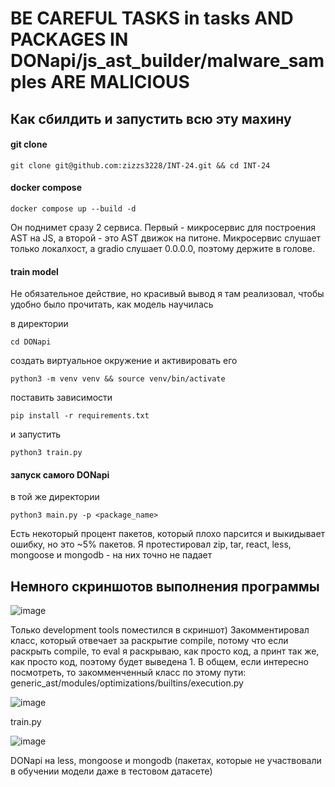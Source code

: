 # BE CAREFUL TASKS in tasks AND PACKAGES IN DONapi/js_ast_builder/malware_samples ARE MALICIOUS

## Как сбилдить и запустить всю эту махину
#### git clone
```
git clone git@github.com:zizzs3228/INT-24.git && cd INT-24
```
#### docker compose
```
docker compose up --build -d
```
Он поднимет сразу 2 сервиса. Первый - микросервис для построения AST на JS, а второй - это AST движок на питоне. Микросервис слушает только локалхост, а gradio слушает 0.0.0.0, поэтому держите в голове. 
#### train model
Не обязательное действие, но красивый вывод я там реализовал, чтобы удобно было прочитать, как модель научилась

в директории
```
cd DONapi
```
создать виртуальное окружение и активировать его
```
python3 -m venv venv && source venv/bin/activate
```
поставить зависимости
```
pip install -r requirements.txt
```
и запустить
```
python3 train.py
```
#### запуск самого DONapi
в той же директории
```
python3 main.py -p <package_name>
```
Есть некоторый процент пакетов, который плохо парсится и выкидывает ошибку, но это ~5% пакетов. Я протестировал zip, tar, react, less, mongoose и mongodb - на них точно не падает

## Немного скриншотов выполнения программы
![image](https://github.com/zizzs3228/INT-24/assets/73750173/6a626d22-6acc-4cfb-b0b1-4280eb5757b6)

Только development tools поместился в скриншот)
Закомментировал класс, который отвечает за раскрытие compile, потому что если раскрыть compile, то eval я раскрываю, как просто код, а принт так же, как просто код, поэтому будет выведена 1. В общем, если интересно посмотреть, то закомменченный класс по этому пути: generic_ast/modules/optimizations/builtins/execution.py

![image](https://github.com/zizzs3228/INT-24/assets/73750173/f3c705fc-058f-4cd0-99c9-a81a9f309935)

train.py

![image](https://github.com/zizzs3228/INT-24/assets/73750173/6fc285b0-e820-4662-8ec1-2f8042d729ff)

DONapi на less, mongoose и mongodb (пакетах, которые не участвовали в обучении модели даже в тестовом датасете)

